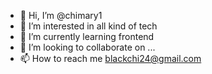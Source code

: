 - 👋 Hi, I’m @chimary1
- 👀 I’m interested in all kind of tech 
- 🌱 I’m currently learning frontend
- 💞️ I’m looking to collaborate on ...
- 📫 How to reach me blackchi24@gmail.com

<!---
chimary1/chimary1 is a ✨ special ✨ repository because its `README.md` (this file) appears on your GitHub profile.
You can click the Preview link to take a look at your changes.
--->
